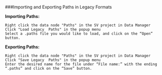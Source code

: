 ###Importing and Exporting Paths in Legacy Formats  

**Importing Paths:**

	Right click the data node "Paths" in the SV project in Data Manager
	Click "Load Legacy  Paths" in the popup menu
	Select a .paths file you would like to load, and click on the “Open” button.

**Exporting Paths:**

	Right click the data node "Paths" in the SV project in Data Manager
	Click "Save Legacy  Paths" in the popup menu
	Enter the desired name for the file under “File name:” with the ending “.paths” and click on the “Save” button. 


